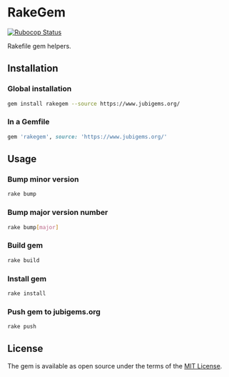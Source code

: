 # RakeGem

[![Rubocop Status](https://github.com/jubishop/rakegem/workflows/Rubocop/badge.svg)](https://github.com/jubishop/rakegem/actions/workflows/rubocop.yml)

Rakefile gem helpers.

## Installation

### Global installation

```zsh
gem install rakegem --source https://www.jubigems.org/
```

### In a Gemfile

```ruby
gem 'rakegem', source: 'https://www.jubigems.org/'
```

## Usage

### Bump minor version

```sh
rake bump
```

### Bump major version number

```sh
rake bump[major]
```

### Build gem

```sh
rake build
```

### Install gem

```sh
rake install
```

### Push gem to jubigems.org

```sh
rake push
```

## License

The gem is available as open source under the terms of the [MIT License](https://opensource.org/licenses/MIT).
